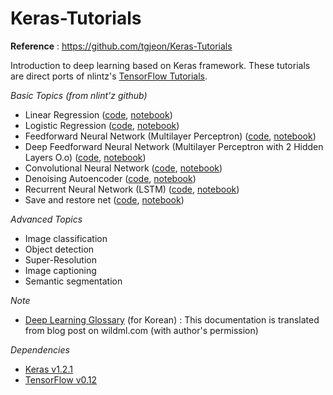 # Keras-Tutorials

**Reference** : https://github.com/tgjeon/Keras-Tutorials

Introduction to deep learning based on Keras framework. These tutorials are direct ports of nlintz's [TensorFlow Tutorials](https://github.com/nlintz/TensorFlow-Tutorials).

*Basic Topics (from nlint'z github)*

* Linear Regression ([code](https://github.com/tgjeon/Keras-Tutorials/blob/master/01_linear_regression.py), [notebook](https://github.com/tgjeon/Keras-Tutorials/blob/master/01_linear_regression.ipynb))
* Logistic Regression ([code](https://github.com/tgjeon/Keras-Tutorials/blob/master/02_logistic_regression.py), [notebook](https://github.com/tgjeon/Keras-Tutorials/blob/master/02_logistic_regression.ipynb))
* Feedforward Neural Network (Multilayer Perceptron) ([code](https://github.com/tgjeon/Keras-Tutorials/blob/master/03_net.py), [notebook](https://github.com/tgjeon/Keras-Tutorials/blob/master/03_net.ipynb))
* Deep Feedforward Neural Network (Multilayer Perceptron with 2 Hidden Layers O.o) ([code](https://github.com/tgjeon/Keras-Tutorials/blob/master/04_modern_net.py), [notebook](https://github.com/tgjeon/Keras-Tutorials/blob/master/04_modern_net.ipynb))
* Convolutional Neural Network ([code](https://github.com/tgjeon/Keras-Tutorials/blob/master/05_convolutional_net.py), [notebook](https://github.com/tgjeon/Keras-Tutorials/blob/master/05_convolutional_net.ipynb))
* Denoising Autoencoder ([code](https://github.com/tgjeon/Keras-Tutorials/blob/master/06_autoencoder.py), [notebook](https://github.com/tgjeon/Keras-Tutorials/blob/master/06_autoencoder.ipynb))
* Recurrent Neural Network (LSTM) ([code](https://github.com/tgjeon/Keras-Tutorials/blob/master/07_lstm.py), [notebook](https://github.com/tgjeon/Keras-Tutorials/blob/master/07_lstm.ipynb))
* Save and restore net ([code](https://github.com/tgjeon/Keras-Tutorials/blob/master/10_save_restore_net.py), [notebook](https://github.com/tgjeon/Keras-Tutorials/blob/master/10_save_restore_net.ipynb))

*Advanced Topics*

* Image classification
* Object detection
* Super-Resolution
* Image captioning
* Semantic segmentation



*Note*
* [Deep Learning Glossary](https://github.com/tgjeon/Keras-Tutorials/blob/master/DeepLearningGlossary.md) (for Korean)
: This documentation is translated from blog post on wildml.com (with author's permission)

*Dependencies*
* [Keras v1.2.1](https://github.com/fchollet/keras)
* [TensorFlow v0.12](https://github.com/tensorflow/tensorflow)

